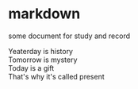 # markdown
some document for study and record

Yeaterday is history   
Tomorrow is mystery   
Today is a gift    
That's why it's called present
